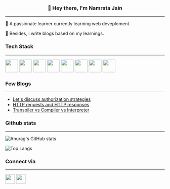 <h3 align="center">👋 Hey there, I'm Namrata Jain</h3>

<hr>

📌 A passionate learner currently learning web deveploment.<br>

📌 Besides, i write blogs based on my learnings.

### Tech Stack
<hr>

<img src="https://user-images.githubusercontent.com/82696858/186733947-481ec553-b83b-4862-aebc-694c41de56d0.png" width="40" />  <img src="https://user-images.githubusercontent.com/82696858/186732506-ac773504-26d2-4998-b21b-d253e6fe05f6.png" width="40" /> <img src="https://user-images.githubusercontent.com/82696858/186732827-005368a7-f8be-4fa2-af27-a1e507f1af36.png" width="40" /> <img src="https://user-images.githubusercontent.com/82696858/186734356-a3f5ce51-efcf-4669-9980-38c9ae008688.png" width="40" /> <img src="https://user-images.githubusercontent.com/82696858/186734683-426572a1-a00d-4702-afb1-3f42f4467545.png" width="40" /> <img src="https://user-images.githubusercontent.com/82696858/186734801-edfd1ec7-2242-499d-84eb-7fd59d2cf0ed.png" width="40" /> <img src="https://user-images.githubusercontent.com/82696858/186734969-26469e0f-6b45-4578-93ab-c73d70e3a844.png" width="40" /> <img src="https://user-images.githubusercontent.com/82696858/186735158-a7333cac-1146-4fc1-b9f8-ce36dc2f2de3.png" width="40" />

### Few Blogs
<hr>

* <a href="https://namratajain.hashnode.dev/lets-discuss-authorization-strategies">Let's discuss authorization strategies</a><br>
* <a href="https://namratajain.hashnode.dev/what-are-http-requests-and-http-responses-how-do-both-of-them-differ">HTTP requests and HTTP responses</a><br>
* <a href="https://namratajain.hashnode.dev/transpiler-vs-compiler-vs-interpreter">Transpiler vs Compiler vs Interpreter</a><br>

### Github stats
<hr>

![Anurag's GitHub stats](https://github-readme-stats.vercel.app/api?username=Namrata-J&count_private=true&show_icons=true)

![Top Langs](https://github-readme-stats.vercel.app/api/top-langs/?username=Namrata-J&layout=compact)

### Connect via
<hr>

<a href="https://www.linkedin.com/in/namrata-jain-2b6203216/"><img src="https://user-images.githubusercontent.com/82696858/186739785-1c606d25-becf-455f-9817-1347b2a4914a.png" width="30"></a>
<a href="https://www.linkedin.com/in/namrata-jain-2b6203216/"><img src="https://user-images.githubusercontent.com/82696858/186740389-554e8969-c9c3-4add-86fc-d15f903a6802.png" width="30"></a>

